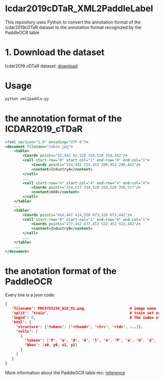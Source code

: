 # Icdar2019cDTaR_XML2PaddleLabel
This repository uses Python to convert the annotation format of the icdar2019cDTaR dataset to the annotation format recognized by the PaddleOCR table

# 1. Download the dataset
Icdar2019 cDTaR dataset: [download](https://github.com/cndplab-founder/ICDAR2019_cTDaR)

# Usage

```bash
python xml2paddle.py
```

# the annotation format of the ICDAR2019_cTDaR

```xml
<?xml version="1.0" encoding="UTF-8"?>
<document filename="table.jpg">
    <table>
        <Coords points="92,442 92,528 350,528 350,442"/>
        <cell start-row="0" start-col="1" end-row="0" end-col="1">
            <Coords points="154,442 154,453 200,453 200,442"/>
            <content>IndustryA</content>
        </cell>
        ...
        <cell start-row="4" start-col="4" end-row="4" end-col="4">
            <Coords points="334,517 334,528 350,528 350,517"/>
            <content>660</content>
        </cell>
    </table>
    ...
    <table>
        <Coords points="414,442 414,528 673,528 673,442"/>
        <cell start-row="0" start-col="1" end-row="0" end-col="1">
            <Coords points="477,442 477,453 522,453 522,442"/>
            <content>IndustryB</content>
        </cell>
        ...
    </table>
    ...
</document>

```

# the anotation format of the PaddleOCR

Every line is a json code:
```json
{
   'filename': PMC5755158_010_01.png,                    # image name
   'split': ’train‘,                                     # train set or test set or val set
   'imgid': 0,                                           # The index of the image 
   'html': {
     'structure': {'tokens': ['<thead>', '<tr>', '<td>', ...]},               # Html structure of tabel
     'cells': [
       {
         'tokens': ['P', 'a', 'd', 'd', 'l', 'e', 'P', 'a', 'd', 'd', 'l', 'e'],     # single text of the sell in the table
         'bbox': [x0, y0, x1, y1]                                              # bbox about text, support xywh,xyxy, xyxyxyxy
       }
     ]
   }
}
```
More information about the PaddleOCR table rec: [reference](https://github.com/PaddlePaddle/PaddleOCR/blob/main/doc/doc_ch/table_recognition.md)
